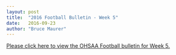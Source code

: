 ```yaml
---
layout: post
title:  "2016 Football Bulletin - Week 5"
date:   2016-09-23
author: "Bruce Maurer"
---
```


[Please click here to view the OHSAA Football bulletin for Week 5.](https://storage.googleapis.com/ohsaa-websites/bulletins/2016/2016_bulletin_5.pdf)
